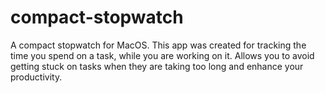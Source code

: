 # compact-stopwatch
A compact stopwatch for MacOS. This app was created for tracking the time you spend on a task, while you are working on it. Allows you to avoid getting stuck on tasks when they are taking too long and enhance your productivity.
